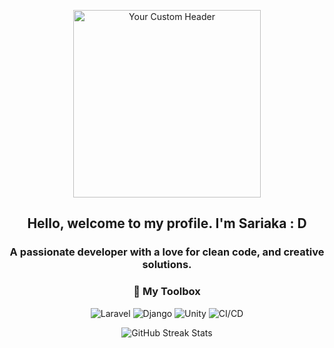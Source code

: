<!-- Header Image (you can replace with a cute or minimalist design) -->
<p align="center">
  <img src="https://media.giphy.com/media/v1.Y2lkPTc5MGI3NjExMjllbHUxMjVkNGx4czFpdDJ0M2RqNWtpNmUxbGRseDRpOWp4NnY4ayZlcD12MV9zdGlja2Vyc19zZWFyY2gmY3Q9cw/drqmAm0kLnqPVzFB2p/giphy.gif" alt="Your Custom Header" width="300" />
</p>

<h2 align="center">Hello, welcome to my profile. I'm Sariaka : D</h2>

<!-- Add a short, welcoming message -->
<h3 align="center">
  A passionate developer with a love for clean code, and creative solutions.
</h3>

<!-- GitHub Stats (optional, to display contributions) -->
<!--<p align="center">
  <img src="https://github-readme-stats.vercel.app/api?username=sasarika&show_icons=true&theme=rose_pine" alt="GitHub Stats" />
</p>-->

<!-- Skills Section -->
<h3 align="center">🔧 My Toolbox</h3>

<!-- Use icons for programming languages and tools -->
<p align="center">
  <!-- Replace with your own skills and icons -->
  <img src="https://img.shields.io/badge/Laravel-FF2D20?style=for-the-badge&logo=laravel&logoColor=white" alt="Laravel" />
  <img src="https://img.shields.io/badge/Django-092E20?style=for-the-badge&logo=django&logoColor=white" alt="Django" />
  <img src="https://img.shields.io/badge/Unity-000000?style=for-the-badge&logo=unity&logoColor=white" alt="Unity" />
  <img src="https://img.shields.io/badge/CI%2FCD-009688?style=for-the-badge&logo=ci-cd&logoColor=white" alt="CI/CD" />
</p>

<!-- Additional GitHub Contributions -->
<p align="center">
  <img src="https://github-readme-streak-stats.herokuapp.com/?user=sasarika&theme=rose_pine" alt="GitHub Streak Stats" />
</p>


